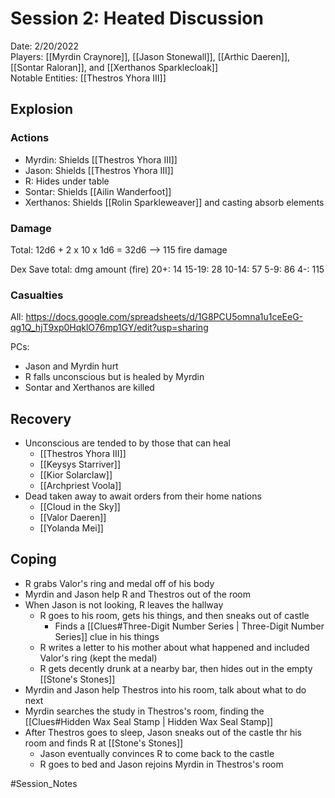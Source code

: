# Session 2: Heated Discussion

Date: 2/20/2022  
Players: [[Myrdin Craynore]], [[Jason Stonewall]], [[Arthic Daeren]], [[Sontar Raloran]], and [[Xerthanos Sparklecloak]]  
Notable Entities: [[Thestros Yhora III]]

## Explosion
### Actions
- Myrdin: Shields [[Thestros Yhora III]]
- Jason: Shields [[Thestros Yhora III]]
- R: Hides under table
- Sontar: Shields [[Ailin Wanderfoot]]
- Xerthanos: Shields [[Rolin Sparkleweaver]] and casting absorb elements

### Damage
Total: 12d6 + 2 x 10 x 1d6 = 32d6 --> 115 fire damage

Dex Save total: dmg amount (fire)
20+: 14
15-19: 28
10-14: 57
5-9: 86
4-: 115

### Casualties 
All: https://docs.google.com/spreadsheets/d/1G8PCU5omna1u1ceEeG-qg1Q_hjT9xp0HqklO76mp1GY/edit?usp=sharing

PCs: 
- Jason and Myrdin hurt
- R falls unconscious but is healed by Myrdin
- Sontar and Xerthanos are killed

## Recovery
- Unconscious are tended to by those that can heal
	- [[Thestros Yhora III]]
	- [[Keysys Starriver]]
	- [[Kior Solarclaw]] 
	- [[Archpriest Voola]]
- Dead taken away to await orders from their home nations
	- [[Cloud in the Sky]]
	- [[Valor Daeren]]
	- [[Yolanda Mei]]

## Coping
- R grabs Valor's ring and medal off of his body
- Myrdin and Jason help R and Thestros out of the room 
- When Jason is not looking, R leaves the hallway 
    - R goes to his room, gets his things, and then sneaks out of castle
	    - Finds a [[Clues#Three-Digit Number Series | Three-Digit Number Series]] clue in his things 
	- R writes a letter to his mother about what happened and included Valor's ring (kept the medal)
	- R gets decently drunk at a nearby bar, then hides out in the empty [[Stone's Stones]]
- Myrdin and Jason help Thestros into his room, talk about what to do next
- Myrdin searches the study in Thestros's room, finding the [[Clues#Hidden Wax Seal Stamp | Hidden Wax Seal Stamp]]
- After Thestros goes to sleep, Jason sneaks out of the castle thr his room and finds R at [[Stone's Stones]]
	- Jason eventually convinces R to come back to the castle
	- R goes to bed and Jason rejoins Myrdin in Thestros's room

#Session_Notes